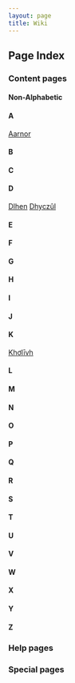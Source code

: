 ```yaml
---
layout: page
title: Wiki
---
```


## Page Index

### Content pages

#### Non-Alphabetic

#### A
[Aarnor](/aarnor)

#### B

#### C

#### D
[Dlhen](/dlhen)
[Dhyczûl](/dhyczul)

#### E

#### F

#### G

#### H

#### I

#### J

#### K
[Khơlīvh](/kholivh)

#### L

#### M

#### N

#### O

#### P

#### Q

#### R

#### S

#### T

#### U

#### V

#### W

#### X

#### Y

#### Z

### Help pages

### Special pages
